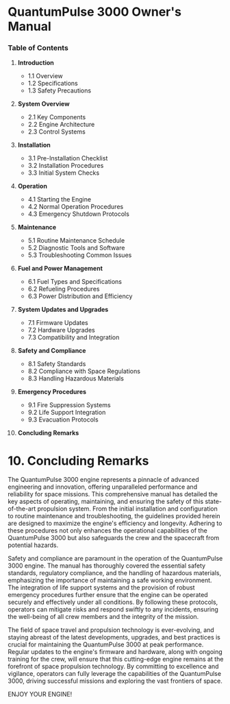 # QuantumPulse 3000 Owner's Manual

### Table of Contents

1. **Introduction**
   - 1.1 Overview
   - 1.2 Specifications
   - 1.3 Safety Precautions

2. **System Overview**
   - 2.1 Key Components
   - 2.2 Engine Architecture
   - 2.3 Control Systems

3. **Installation**
   - 3.1 Pre-Installation Checklist
   - 3.2 Installation Procedures
   - 3.3 Initial System Checks

4. **Operation**
   - 4.1 Starting the Engine
   - 4.2 Normal Operation Procedures
   - 4.3 Emergency Shutdown Protocols

5. **Maintenance**
   - 5.1 Routine Maintenance Schedule
   - 5.2 Diagnostic Tools and Software
   - 5.3 Troubleshooting Common Issues

6. **Fuel and Power Management**
   - 6.1 Fuel Types and Specifications
   - 6.2 Refueling Procedures
   - 6.3 Power Distribution and Efficiency

7. **System Updates and Upgrades**
   - 7.1 Firmware Updates
   - 7.2 Hardware Upgrades
   - 7.3 Compatibility and Integration

8. **Safety and Compliance**
   - 8.1 Safety Standards
   - 8.2 Compliance with Space Regulations
   - 8.3 Handling Hazardous Materials

9. **Emergency Procedures**
   - 9.1 Fire Suppression Systems
   - 9.2 Life Support Integration
   - 9.3 Evacuation Protocols

10. **Concluding Remarks**


# 10. Concluding Remarks

The QuantumPulse 3000 engine represents a pinnacle of advanced
engineering and innovation, offering unparalleled performance and
reliability for space missions. This comprehensive manual has detailed
the key aspects of operating, maintaining, and ensuring the safety of
this state-of-the-art propulsion system. From the initial installation
and configuration to routine maintenance and troubleshooting, the
guidelines provided herein are designed to maximize the engine's
efficiency and longevity. Adhering to these procedures not only
enhances the operational capabilities of the QuantumPulse 3000 but
also safeguards the crew and the spacecraft from potential hazards.

Safety and compliance are paramount in the operation of the
QuantumPulse 3000 engine. The manual has thoroughly covered the
essential safety standards, regulatory compliance, and the handling of
hazardous materials, emphasizing the importance of maintaining a safe
working environment. The integration of life support systems and the
provision of robust emergency procedures further ensure that the
engine can be operated securely and effectively under all
conditions. By following these protocols, operators can mitigate risks
and respond swiftly to any incidents, ensuring the well-being of all
crew members and the integrity of the mission.

The field of space travel and propulsion technology is ever-evolving,
and staying abreast of the latest developments, upgrades, and best
practices is crucial for maintaining the QuantumPulse 3000 at peak
performance. Regular updates to the engine's firmware and hardware,
along with ongoing training for the crew, will ensure that this
cutting-edge engine remains at the forefront of space propulsion
technology. By committing to excellence and vigilance, operators can
fully leverage the capabilities of the QuantumPulse 3000, driving
successful missions and exploring the vast frontiers of space.

ENJOY YOUR ENGINE!

